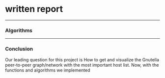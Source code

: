 # written report
****
### Algorithms


****
### Conclusion
Our leading question for this project is How to get and visualize the Gnutella peer-to-peer graph/network with the most important host list. Now, with the functions and algorithms we implemented

